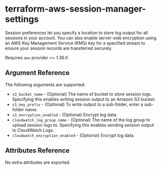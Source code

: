 # terraform-aws-session-manager-settings

Session preferences let you specify a location to store log output for all sessions in your account. You can also enable server-side encryption using an AWS Key Management Service (KMS) key for a specified stream to ensure your session records are transferred securely.

Requires `aws` provider >= 1.36.0

## Argument Reference

The following arguments are supported:

* `s3_bucket_name` - (Optional) The name of bucket to store session logs. Specifying this enables writing session output to an Amazon S3 bucket.
* `s3_key_prefix` - (Optional) To write output to a sub-folder, enter a sub-folder name.
* `s3_encryption_enabled` - (Optional) Encrypt log data.
* `cloudwatch_log_group_name` - (Optional) The name of the log group to upload session logs to. Specifying this enables sending session output to CloudWatch Logs.
* `cloudwatch_encryption_enabled` - (Optional) Encrypt log data.

## Attributes Reference

No extra attributes are exported.